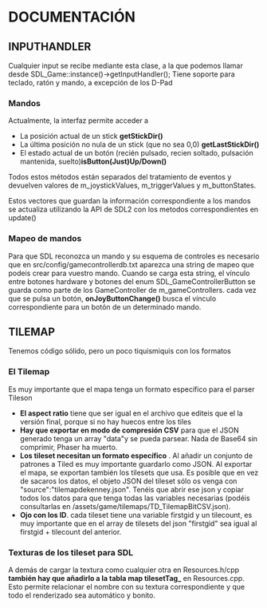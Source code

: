 # DOCUMENTACIÓN

## INPUTHANDLER
Cualquier input se recibe mediante esta clase, a la que podemos llamar desde SDL_Game::instance()->getInputHandler();
Tiene soporte para teclado, ratón y mando, a excepción de los D-Pad

### Mandos
Actualmente, la interfaz permite acceder a
- La posición actual de un stick **getStickDir()**
- La última posición no nula de un stick (que no sea 0,0) **getLastStickDir()**
- El estado actual de un botón (recién pulsado, recien soltado, pulsación mantenida, suelto)**isButton(Just)Up/Down()**

Todos estos métodos están separados del tratamiento de eventos y devuelven valores de m_joystickValues, m_triggerValues y m_buttonStates.

Estos vectores que guardan la información correspondiente a los mandos se actualiza utilizando la API de SDL2 con los metodos correspondientes en update()

### Mapeo de mandos

Para que SDL reconozca un mando y su esquema de controles es necesario que en src/config/gamecontrollerdb.txt aparezca una string de mapeo que podeis crear para vuestro mando. Cuando se carga esta string, el vínculo entre botones hardware y botones del enum SDL_GameControllerButton
 se guarda como parte de los GameController de m_gameControllers. cada vez que se pulsa un botón, **onJoyButtonChange()** busca el vínculo correspondiente para un botón de un determinado mando.


## TILEMAP
Tenemos código sólido, pero un poco tiquismiquis con los formatos
### El Tilemap

Es muy importante que el mapa tenga un formato específico para el parser Tileson

 - **El aspect ratio** tiene que ser igual en el archivo que editeis que el la versión final, porque si no hay huecos entre los tiles
 - **Hay que exportar en modo de compresión CSV** para que el JSON generado tenga un array "data"y se pueda parsear. Nada de Base64 sin comprimir, Phaser ha muerto.
 - **Los tileset necesitan un formato específico** . Al añadir un conjunto de patrones a Tiled es muy importante guardarlo como JSON. Al exportar el mapa, se exportan también los tilesets que usa. Es posible que en vez de sacaros los datos, el objeto JSON del tileset sólo os venga con "source":"tilemapdekenney.json". Tenéis que abrir ese json y copiar todos los datos para que tenga todas las variables necesarias (podéis consultarlas en /assets/game/tilemaps/TD_TilemapBitCSV.json).
 - **Ojo con los ID**. cada tileset tiene una variable firstgid y un tilecount, es muy importante que en el array de tilesets del json "firstgid" sea igual al firstgid + tilecount del anterior.

### Texturas de los tileset para SDL

A demás de cargar la textura como cualquier otra en Resources.h/cpp **también hay que añadirlo a la tabla map tilesetTag_** 
en Resources.cpp. Esto permite relacionar el nombre con su textura correspondiente y que todo el renderizado sea automático y bonito.
```